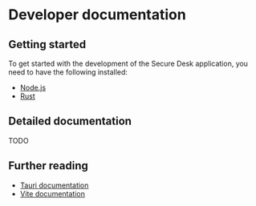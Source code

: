 # Developer documentation

## Getting started

To get started with the development of the Secure Desk application, you need to have the following installed:

* [Node.js](https://nodejs.org/en/)
* [Rust](https://www.rust-lang.org/tools/install)

## Detailed documentation

TODO

## Further reading

* [Tauri documentation](https://tauri.studio/en/docs/getting-started/intro)
* [Vite documentation](https://vitejs.dev/guide/)
